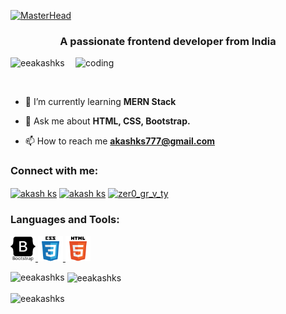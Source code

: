 [![MasterHead](https://media0.giphy.com/media/RbDKaczqWovIugyJmW/giphy.gif?cid=ecf05e47wh12pbtvtkz98uwf8ygexo11t3opueymozvjjlv0&rid=giphy.gif&ct=g)](https://EEakashks.io)
<h3 align="center">A passionate frontend developer from India</h3>
<img align="right" alt="coding" width="400" src="https://media2.giphy.com/media/qgQUggAC3Pfv687qPC/giphy.gif?cid=ecf05e47hnsusctk96cw1cynrk3s5yjpyjnha62wvawx4z96&rid=giphy.gif&ct=g"> 

<p align="left"> <img src="https://komarev.com/ghpvc/?username=eeakashks&label=Profile%20views&color=0e75b6&style=flat" alt="eeakashks" /> </p>

<p align="left"> <a href="https://twitter.com/" target="blank"><img src="https://img.shields.io/twitter/follow/?logo=twitter&style=for-the-badge" alt="" /></a> </p>

- 🌱 I’m currently learning **MERN Stack**

- 💬 Ask me about **HTML, CSS, Bootstrap.**

- 📫 How to reach me **akashks777@gmail.com**

<h3 align="left">Connect with me:</h3>
<p align="left">
<a href="https://linkedin.com/in/akash ks" target="blank"><img align="center" src="https://raw.githubusercontent.com/rahuldkjain/github-profile-readme-generator/master/src/images/icons/Social/linked-in-alt.svg" alt="akash ks" height="30" width="40" /></a>
<a href="https://fb.com/akash ks" target="blank"><img align="center" src="https://raw.githubusercontent.com/rahuldkjain/github-profile-readme-generator/master/src/images/icons/Social/facebook.svg" alt="akash ks" height="30" width="40" /></a>
<a href="https://instagram.com/zer0_gr_v_ty" target="blank"><img align="center" src="https://raw.githubusercontent.com/rahuldkjain/github-profile-readme-generator/master/src/images/icons/Social/instagram.svg" alt="zer0_gr_v_ty" height="30" width="40" /></a>
</p>

<h3 align="left">Languages and Tools:</h3>
<p align="left"> <a href="https://getbootstrap.com" target="_blank" rel="noreferrer"> <img src="https://raw.githubusercontent.com/devicons/devicon/master/icons/bootstrap/bootstrap-plain-wordmark.svg" alt="bootstrap" width="40" height="40"/> </a> <a href="https://www.w3schools.com/css/" target="_blank" rel="noreferrer"> <img src="https://raw.githubusercontent.com/devicons/devicon/master/icons/css3/css3-original-wordmark.svg" alt="css3" width="40" height="40"/> </a> <a href="https://www.w3.org/html/" target="_blank" rel="noreferrer"> <img src="https://raw.githubusercontent.com/devicons/devicon/master/icons/html5/html5-original-wordmark.svg" alt="html5" width="40" height="40"/> </a> </p>

<p><img align="left" src="https://github-readme-stats.vercel.app/api/top-langs?username=eeakashks&show_icons=true&locale=en&layout=compact" alt="eeakashks" /></p>

<p>&nbsp;<img align="center" src="https://github-readme-stats.vercel.app/api?username=eeakashks&show_icons=true&locale=en" alt="eeakashks" /></p>

<p><img align="center" src="https://github-readme-streak-stats.herokuapp.com/?user=eeakashks&" alt="eeakashks" /></p>
